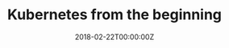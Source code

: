 ---
title: Kubernetes from the beginning
date: 2018-02-22T00:00:00Z
slide: ""
embedSlide: ""
video: ""
embedVideo: ""
eventName: php meetup Turin
eventLink: http://torino.grusp.org/
city: ""
links: {}

---